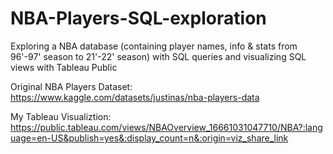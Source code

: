 # NBA-Players-SQL-exploration
Exploring a NBA database (containing player names, info &amp; stats from 96'-97' season to 21'-22' season) with SQL queries and visualizing SQL views with Tableau Public

Original NBA Players Dataset: https://www.kaggle.com/datasets/justinas/nba-players-data

My Tableau Visualiztion: 
https://public.tableau.com/views/NBAOverview_16661031047710/NBA?:language=en-US&publish=yes&:display_count=n&:origin=viz_share_link
